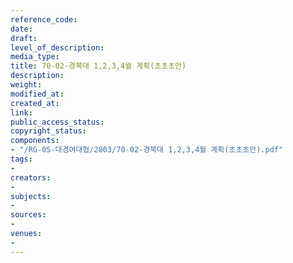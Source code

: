 ```yaml
---
reference_code: 
date: 
draft: 
level_of_description: 
media_type: 
title: 70-02-경북대 1,2,3,4월 계획(초초초안)
description: 
weight: 
modified_at: 
created_at: 
link: 
public_access_status: 
copyright_status: 
components:
- "/RG-05-대경여대협/2003/70-02-경북대 1,2,3,4월 계획(초초초안).pdf"
tags:
- 
creators:
- 
subjects:
- 
sources:
- 
venues:
- 
---
```

